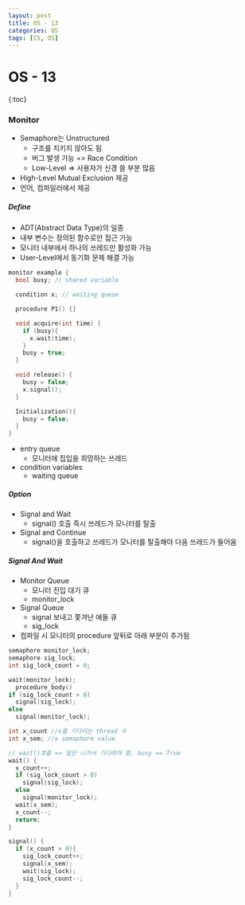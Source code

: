 ```yaml
---
layout: post
title: OS - 13
categories: OS
tags: [CS, OS]
---
```


# OS - 13

{:toc}

### Monitor

- Semaphore는 Unstructured
  - 구조를 지키지 않아도 됨
  - 버그 발생 가능 => Race Condition
  - Low-Level => 사용자가 신경 쓸 부분 많음
- High-Level Mutual Exclusion 제공
- 언어, 컴파일러에서 제공

##### Define

- ADT(Abstract Data Type)의 일종
- 내부 변수는 정의된 함수로만 접근 가능
- 모니터 내부에서 하나의 쓰레드만 활성화 가능
- User-Level에서 동기화 문제 해결 가능

```c++
monitor example {
  bool busy; // shared variable

  condition x; // waiting queue

  procedure P1() {}

  void acquire(int time) {
    if (busy){
      x.wait(time);
    }
    busy = true;
  }

  void release() {
    busy = false;
    x.signal();
  }

  Initialization(){
    busy = false;
  }
}
```

- entry queue
  - 모니터에 집입을 희망하는 쓰레드
- condition variables
  - waiting queue

##### Option

- Signal and Wait
  - signal() 호출 즉시 쓰레드가 모니터를 탈출
- Signal and Continue
  - signal()을 호출하고 쓰레드가 모니터를 탈출해야 다음 쓰레드가 들어옴

##### Signal And Wait

- Monitor Queue
  - 모니터 진입 대기 큐
  - monitor_lock
- Signal Queue
  - signal 보내고 쫓겨난 애들 큐
  - sig_lock
- 컴파일 시 모니터의 procedure 앞뒤로 아래 부분이 추가됨

```c++
semaphore monitor_lock;
semaphore sig_lock;
int sig_lock_count = 0;

wait(monitor_lock);
  procedure_body()
if (sig_lock_count > 0)
  signal(sig_lock);
else
  signal(monitor_lock);
```

```c++
int x_count //x를 기다리는 thread 수
int x_sem; //x semaphore value

// wait()호출 => 일단 나가서 기다려야 함, busy == True
wait() {
  x_count++;
  if (sig_lock_count > 0)
    signal(sig_lock);
  else
    signal(monitor_lock);
  wait(x_sem);
  x_count--;
  return;
}

signal() {
  if (x_count > 0){
    sig_lock_count++;
    signal(x_sem);
    wait(sig_lock);
    sig_lock_count--;
  }
}
```
